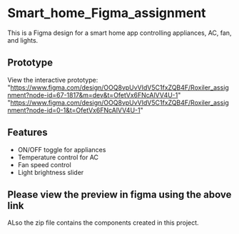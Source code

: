 # Smart_home_Figma_assignment

This is a Figma design for a smart home app controlling appliances, AC, fan, and lights.

## Prototype
View the interactive prototype: "https://www.figma.com/design/OOQ8vpUvVIdV5C1fxZQB4F/Roxiler_assignment?node-id=67-1817&m=dev&t=OfetVx6FNcAlVV4U-1"
"https://www.figma.com/design/OOQ8vpUvVIdV5C1fxZQB4F/Roxiler_assignment?node-id=0-1&t=OfetVx6FNcAlVV4U-1"

## Features
- ON/OFF toggle for appliances
- Temperature control for AC 
- Fan speed control 
- Light brightness slider
## Please view the preview in figma using the above link
ALso the zip file contains the components created in this project.
